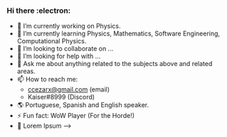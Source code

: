 ### Hi there         :electron: 

- 🔭 I’m currently working on Physics.
- 🌱 I’m currently learning Physics, Mathematics, Software Engineering, Computational Physics.
- 👯 I’m looking to collaborate on ...
- 🤔 I’m looking for help with ...
- 💬 Ask me about anything related to the subjects above and related areas.
- 📫 How to reach me: 
  - ccezarx@gmail.com (email)
  - Kaiser#8999 (Discord)
- :earth_americas: Portuguese, Spanish and English speaker.                     
- ⚡ Fun fact: WoW Player (For the Horde!)
- :triangular_flag_on_post: Lorem Ipsum
-->
